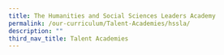 ```yaml
---
title: The Humanities and Social Sciences Leaders Academy
permalink: /our-curriculum/Talent-Academies/hssla/
description: ""
third_nav_title: Talent Academies
---
```

